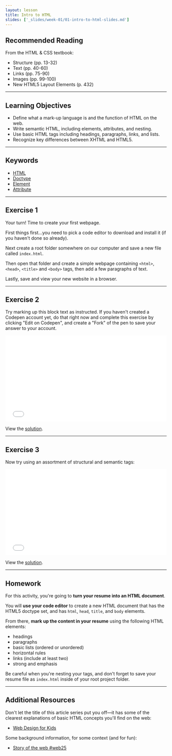 ```yaml
---
layout: lesson
title: Intro to HTML
slides: ['_slides/week-01/01-intro-to-html-slides.md']
---
```


## Recommended Reading

From the HTML & CSS textbook:

- Structure (pp. 13-32)
- Text (pp. 40-60)
- Links (pp. 75-90)
- Images (pp. 99-100)
- New HTML5 Layout Elements (p. 432)

---

## Learning Objectives

- Define what a mark-up language is and the function of HTML on the web.
- Write semantic HTML, including elements, attributes, and nesting.
- Use basic HTML tags including headings, paragraphs, links, and lists.
- Recognize key differences between XHTML and HTML5.

---

## Keywords

- [HTML](https://developer.mozilla.org/en-US/docs/Web/HTML)
- [Doctype](http://www.sitepoint.com/web-foundations/doctypes/)
- [Element](https://developer.mozilla.org/en/docs/Web/HTML/Element)
- [Attribute](https://developer.mozilla.org/en-US/docs/Web/CSS/Attribute_selectors)

---

## Exercise 1

Your turn! Time to create your first webpage.

First things first...you need to pick a code editor to download and install it (if you haven't done so already).

Next create a root folder somewhere on our computer and save a new file called `index.html`.

Then open that folder and create a simple webpage containing `<html>`, `<head>`, `<title>` and `<body>` tags, then add a few paragraphs of text.

Lastly, save and view your new website in a browser.

---

## Exercise 2

Try marking up this block text as instructed. If you haven't created a Codepen account yet, do that right now and complete this exercise by clicking "Edit on Codepen", and create a "Fork" of the pen to save your answer to your account.

<iframe height='268' scrolling='no' src='//codepen.io/redacademy/embed/WvjrrR/?height=268&theme-id=0&default-tab=html' frameborder='no' allowtransparency='true' allowfullscreen='true' style='width: 100%;'>See the Pen <a href='http://codepen.io/redacademy/pen/WvjrrR/'>WvjrrR</a> by RED Academy (<a href='http://codepen.io/redacademy'>@redacademy</a>) on <a href='http://codepen.io'>CodePen</a>.
</iframe>

View the [solution](http://codepen.io/redacademy/pen/YXEVKR).

---

## Exercise 3

Now try using an assortment of structural and semantic tags:

<iframe height='268' scrolling='no' src='//codepen.io/redacademy/embed/VLbemJ/?height=268&theme-id=0&default-tab=html' frameborder='no' allowtransparency='true' allowfullscreen='true' style='width: 100%;'>See the Pen <a href='http://codepen.io/redacademy/pen/VLbemJ/'>VLbemJ</a> by RED Academy (<a href='http://codepen.io/redacademy'>@redacademy</a>) on <a href='http://codepen.io'>CodePen</a>.
</iframe>

View the [solution](http://codepen.io/redacademy/pen/ZGaKOy).

---

## Homework

For this activity, you're going to **turn your resume into an HTML document**.

You will **use your code editor** to create a new HTML document that has the HTML5 doctype set, and has `html`, `head`, `title`, and `body` elements.

From there, **mark up the content in your resume** using the following HTML elements:

- headings
- paragraphs
- basic lists (ordered or unordered)
- horizontal rules
- links (include at least two)
- strong and emphasis

Be careful when you're nesting your tags, and don't forget to save your resume file as `index.html` inside of your root project folder.

---

## Additional Resources

Don't let the title of this article series put you off&mdash;it has some of the clearest explanations of basic HTML concepts you'll find on the web:

- [Web Design for Kids](http://webdesign.tutsplus.com/series/web-design-for-kids--cms-823)

Some background information, for some context (and for fun):

- [Story of the web #web25](http://www.storyoftheweb.org.uk/)
